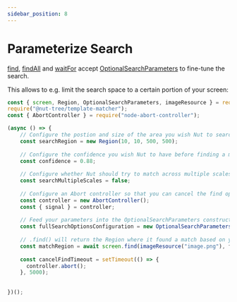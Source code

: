 ```yaml
---
sidebar_position: 8
---
```


# Parameterize Search

[find](find.md), [findAll](findall.md) and [waitFor](waitfor.md) accept [OptionalSearchParameters](https://nut-tree.github.io/apidoc/classes/optionalsearchparameters_class.OptionalSearchParameters.html) to fine-tune the search.

This allows to e.g. limit the search space to a certain portion of your screen:

```js {4-5}
const { screen, Region, OptionalSearchParameters, imageResource } = require("@nut-tree/nut-js");
require("@nut-tree/template-matcher");
const { AbortController } = require("node-abort-controller");

(async () => {
    // Configure the postion and size of the area you wish Nut to search
    const searchRegion = new Region(10, 10, 500, 500);
    
    // Configure the confidence you wish Nut to have before finding a match
    const confidence = 0.88;
    
    // Configure whether Nut should try to match across multiple scales of Image
    const searchMultipleScales = false;
    
    // Configure an Abort controller so that you can cancel the find operation at any time
    const controller = new AbortController();
    const { signal } = controller;
    
    // Feed your parameters into the OptionalSearchParameters constructor to make sure they fit the spec
    const fullSearchOptionsConfiguration = new OptionalSearchParameters(searchRegion, confidence, searchMultipleScales, signal);
    
    // .find() will return the Region where it found a match based on your search parameters and provided Image data
    const matchRegion = await screen.find(imageResource("image.png"), fullSearchOptionsConfiguration);
    
    const cancelFindTimeout = setTimeout(() => {
      controller.abort();
    }, 5000);
    
    
})();
```
